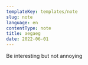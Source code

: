 ```yaml
---
templateKey: templates/note
slug: note
language: en
contentType: note
title: aegaeg
date: 2022-06-01
---
```

Be interesting but not annoying